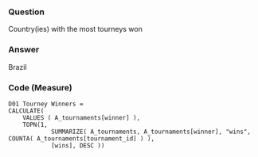 ### Question
Country(ies) with the most tourneys won

### Answer
Brazil

### Code (Measure)

```
D01 Tourney Winners = 
CALCULATE(  
    VALUES ( A_tournaments[winner] ),   
    TOPN(1,   
            SUMMARIZE( A_tournaments, A_tournaments[winner], "wins", COUNTA( A_tournaments[tournament_id] ) ),
            [wins], DESC ))
```
